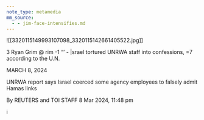 ```yaml
---
note_type: metamedia
mm_source:
  - - jim-face-intensifies.md
---
```


![[3320115149993107098_3320115142661405522.jpg]]

3 Ryan Grim @ rim -1
“’ - |srael tortured UNRWA staff into confessions,
=7 according to the U.N.

MARCH 8, 2024

UNRWA report says
Israel coerced some
agency employees to
falsely admit Hamas
links

By REUTERS and TOI STAFF
8 Mar 2024, 11:48 pm

i


